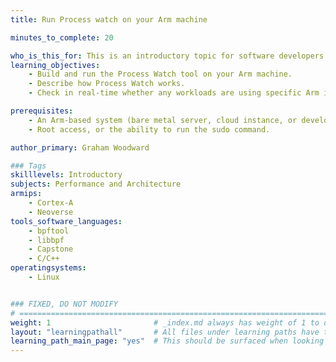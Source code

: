```yaml
---
title: Run Process watch on your Arm machine

minutes_to_complete: 20

who_is_this_for: This is an introductory topic for software developers who want to build and run the Process Watch tool on an Arm-based machine.
learning_objectives: 
    - Build and run the Process Watch tool on your Arm machine.
    - Describe how Process Watch works.
    - Check in real-time whether any workloads are using specific Arm instructions or features.

prerequisites:
    - An Arm-based system (bare metal server, cloud instance, or developer board) running Linux with kernel version 5.8.0 or later.
    - Root access, or the ability to run the sudo command.

author_primary: Graham Woodward

### Tags
skilllevels: Introductory
subjects: Performance and Architecture
armips:
    - Cortex-A
    - Neoverse
tools_software_languages:
    - bpftool
    - libbpf
    - Capstone
    - C/C++
operatingsystems:
    - Linux


### FIXED, DO NOT MODIFY
# ================================================================================
weight: 1                       # _index.md always has weight of 1 to order correctly
layout: "learningpathall"       # All files under learning paths have this same wrapper
learning_path_main_page: "yes"  # This should be surfaced when looking for related content. Only set for _index.md of learning path content.
---
```

